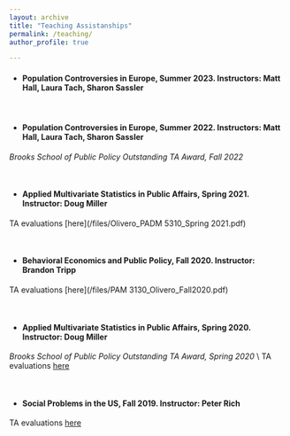 ```yaml
---
layout: archive
title: "Teaching Assistanships"
permalink: /teaching/
author_profile: true

---
```



- #### Population Controversies in Europe, Summer 2023. Instructors: Matt Hall, Laura Tach, Sharon Sassler

<br>

- #### Population Controversies in Europe, Summer 2022. Instructors: Matt Hall, Laura Tach, Sharon Sassler
 _Brooks School of Public Policy Outstanding TA Award, Fall 2022_

<br>

- #### Applied Multivariate Statistics in Public Affairs, Spring 2021. Instructor: Doug Miller
TA evaluations [here](/files/Olivero_PADM 5310_Spring 2021.pdf)

<br>

- ####  Behavioral Economics and Public Policy, Fall 2020. Instructor: Brandon Tripp 
TA evaluations [here](/files/PAM 3130_Olivero_Fall2020.pdf)

<br>

- #### Applied Multivariate Statistics in Public Affairs, Spring 2020. Instructor: Doug Miller
_Brooks School of Public Policy Outstanding TA Award, Spring 2020_ \\
TA evaluations [here](/files/PADM5310_G_Olivero.pdf)

<br>

- #### Social Problems in the US, Fall 2019. Instructor: Peter Rich
TA evaluations [here](/files/PAM2250_GiuliaOlivero_Fall2019.pdf)


